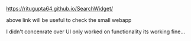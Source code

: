 https://ritugupta64.github.io/SearchWidget/


above link will be useful to check the small webapp

I didn't concenrate over UI only worked on functionality its working fine...
